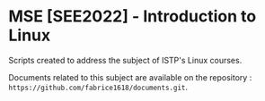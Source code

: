 # MSE [SEE2022] - Introduction to Linux

Scripts created to address the subject of ISTP's Linux courses.

Documents related to this subject are available on the repository : `https://github.com/fabrice1618/documents.git`.
